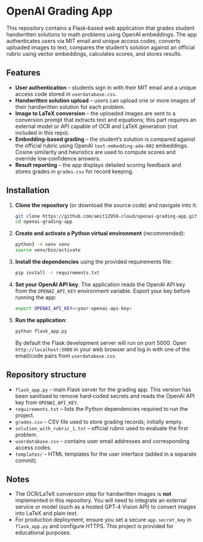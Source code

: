# OpenAI Grading App

This repository contains a Flask‑based web application that grades student handwritten solutions to math problems using OpenAI embeddings.  The app authenticates users via MIT email and unique access codes, converts uploaded images to text, compares the student’s solution against an official rubric using vector embeddings, calculates scores, and stores results.

## Features

* **User authentication** – students sign in with their MIT email and a unique access code stored in `userdatabase.csv`.
* **Handwritten solution upload** – users can upload one or more images of their handwritten solution for each problem.
* **Image to LaTeX conversion** – the uploaded images are sent to a conversion prompt that extracts text and equations; this part requires an external model or API capable of OCR and LaTeX generation (not included in this repo).
* **Embedding‑based grading** – the student’s solution is compared against the official rubric using OpenAI `text‑embedding‑ada‑002` embeddings.  Cosine similarity and heuristics are used to compute scores and override low‑confidence answers.
* **Result reporting** – the app displays detailed scoring feedback and stores grades in `grades.csv` for record keeping.

## Installation

1. **Clone the repository** (or download the source code) and navigate into it:

   ```bash
   git clone https://github.com/amit12950-cloud/openai-grading-app.git
   cd openai-grading-app
   ```

2. **Create and activate a Python virtual environment** (recommended):

   ```bash
   python3 -m venv venv
   source venv/bin/activate
   ```

3. **Install the dependencies** using the provided requirements file:

   ```bash
   pip install -r requirements.txt
   ```

4. **Set your OpenAI API key**.  The application reads the OpenAI API key from the `OPENAI_API_KEY` environment variable.  Export your key before running the app:

   ```bash
   export OPENAI_API_KEY=<your-openai-api-key>
   ```

5. **Run the application**:

   ```bash
   python flask_app.py
   ```

   By default the Flask development server will run on port 5000.  Open `http://localhost:5000` in your web browser and log in with one of the email/code pairs from `userdatabase.csv`.

## Repository structure

* `flask_app.py` – main Flask server for the grading app.  This version has been sanitised to remove hard‑coded secrets and reads the OpenAI API key from `OPENAI_API_KEY`.
* `requirements.txt` – lists the Python dependencies required to run the project.
* `grades.csv` – CSV file used to store grading records; initially empty.
* `solution_with_rubric_1.txt` – official rubric used to evaluate the first problem.
* `userdatabase.csv` – contains user email addresses and corresponding access codes.
* `templates/` – HTML templates for the user interface (added in a separate commit).

## Notes

* The OCR/LaTeX conversion step for handwritten images is **not** implemented in this repository.  You will need to integrate an external service or model (such as a hosted GPT‑4 Vision API) to convert images into LaTeX and plain text.
* For production deployment, ensure you set a secure `app.secret_key` in `flask_app.py` and configure HTTPS.  This project is provided for educational purposes.
